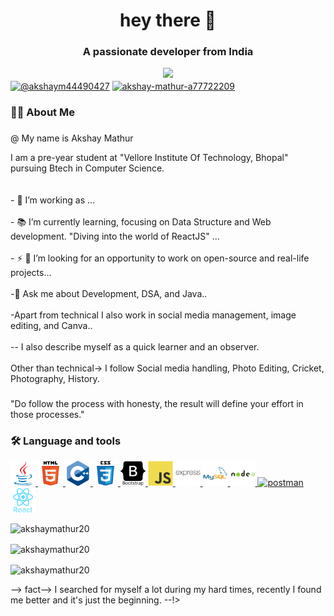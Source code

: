                                       
<h1 align="center">hey there 👋</h1>
 <h3 align="center">A passionate developer from India</h3>
<div align="center">
  <img height="150" src="https://camo.githubusercontent.com/62da68eb62b1e5f175f7d1f0191dd89a653d7908feb22d37d4a0ab07365d6791/68747470733a2f2f6d656469612e67697068792e636f6d2f6d656469612f4d3967624264396e6244724f5475314d71782f67697068792e676966"  />
</div>
<a href="https://twitter.com/@akshaym44490427" target="blank"><img align="center" src="https://raw.githubusercontent.com/rahuldkjain/github-profile-readme-generator/master/src/images/icons/Social/twitter.svg" alt="@akshaym44490427" height="30" width="40" /></a>
<a href="https://linkedin.com/in/akshay-mathur-a77722209" target="blank"><img align="center" src="https://raw.githubusercontent.com/rahuldkjain/github-profile-readme-generator/master/src/images/icons/Social/linked-in-alt.svg" alt="akshay-mathur-a77722209" height="30" width="40" /></a>



</div>

###
###

<h3 align="left">👩‍💻  About Me</h3>

###

 @ My name is Akshay Mathur
<p align="left">I am a pre-year student at "Vellore Institute Of Technology, Bhopal" pursuing Btech in Computer Science.<br><br><br>- 🔭 I’m working as ...<br><br>- 📚 I’m currently learning, focusing on Data Structure and Web development.
          "Diving into the world of ReactJS"  ...<br><br>- ⚡ 🤔 I’m looking for an opportunity to work on open-source and real-life projects...<br><br>-💬 Ask me about Development, DSA, and Java..<br><br>-Apart from technical I also work in social media management, image editing, and Canva..<br><br> -- I also describe myself as a quick learner and an observer.<br><br>Other than technical-> I follow Social media handling, Photo Editing, Cricket, Photography, History.</p>

###

<!--
<h3 align="left">Connect with me:</h3>
<p align="left">
<a href="https://twitter.com/@akshaym44490427" target="blank"><img align="center" src="https://raw.githubusercontent.com/rahuldkjain/github-profile-readme-generator/master/src/images/icons/Social/twitter.svg" alt="@akshaym44490427" height="30" width="40" /></a>
<a href="https://linkedin.com/in/akshay-mathur-a77722209" target="blank"><img align="center" src="https://raw.githubusercontent.com/rahuldkjain/github-profile-readme-generator/master/src/images/icons/Social/linked-in-alt.svg" alt="akshay-mathur-a77722209" height="30" width="40" /></a>
</p>



 
--> "Do follow the process with honesty, the result will define your effort in those processes."


<h3 align="left">🛠 Language and tools</h3>

<p align="left"> 
 </a> <a href="https://www.java.com" target="_blank" rel="noreferrer"> <img src="https://raw.githubusercontent.com/devicons/devicon/master/icons/java/java-original.svg" alt="java" width="40" height="40"/> </a>
 <a href="https://www.w3.org/html/" target="_blank" rel="noreferrer"> <img src="https://raw.githubusercontent.com/devicons/devicon/master/icons/html5/html5-original-wordmark.svg" alt="html5" width="40" height="40"/>
<a href="https://www.w3schools.com/cpp/" target="_blank" rel="noreferrer"> <img src="https://raw.githubusercontent.com/devicons/devicon/master/icons/cplusplus/cplusplus-original.svg" alt="cplusplus" width="40" height="40"/> </a>
<a href="https://www.w3schools.com/css/" target="_blank" rel="noreferrer"> <img src="https://raw.githubusercontent.com/devicons/devicon/master/icons/css3/css3-original-wordmark.svg" alt="css3" width="40" height="40"/> </a>
  <a href="https://getbootstrap.com" target="_blank" rel="noreferrer"> <img src="https://raw.githubusercontent.com/devicons/devicon/master/icons/bootstrap/bootstrap-plain-wordmark.svg" alt="bootstrap" width="40" height="40"/> </a>
<a href="https://developer.mozilla.org/en-US/docs/Web/JavaScript" target="_blank" rel="noreferrer"> <img src="https://raw.githubusercontent.com/devicons/devicon/master/icons/javascript/javascript-original.svg" alt="javascript" width="40" height="40"/> </a>
<a href="https://expressjs.com" target="_blank" rel="noreferrer"> <img src="https://raw.githubusercontent.com/devicons/devicon/master/icons/express/express-original-wordmark.svg" alt="express" width="40" height="40"/> </a>
<a href="https://www.mysql.com/" target="_blank" rel="noreferrer"> <img src="https://raw.githubusercontent.com/devicons/devicon/master/icons/mysql/mysql-original-wordmark.svg" alt="mysql" width="40" height="40"/> </a>
<a href="https://nodejs.org" target="_blank" rel="noreferrer"> <img src="https://raw.githubusercontent.com/devicons/devicon/master/icons/nodejs/nodejs-original-wordmark.svg" alt="nodejs" width="40" height="40"/> </a>
<a href="https://postman.com" target="_blank" rel="noreferrer"> <img src="https://www.vectorlogo.zone/logos/getpostman/getpostman-icon.svg" alt="postman" width="40" height="40"/> </a>
<a href="https://reactjs.org/" target="_blank" rel="noreferrer"> <img src="https://raw.githubusercontent.com/devicons/devicon/master/icons/react/react-original-wordmark.svg" alt="react" width="40" height="40"/> </a> </p>
<p align="left"> <img src="https://komarev.com/ghpvc/?username=akshaymathur20&label=Profile%20views&color=0e75b6&style=flat" alt="akshaymathur20" /> </p>


<p><img align="center" src="https://github-readme-stats.vercel.app/api/top-langs?username=akshaymathur20&show_icons=true&locale=en&layout=compact" alt="akshaymathur20" /></p>
<p><img align="center" src="https://github-readme-streak-stats.herokuapp.com/?user=akshaymathur20&" alt="akshaymathur20" /></p>

--> fact--> I searched for myself a lot during my hard times, recently I found me better and it's just the beginning.
--!>

###





